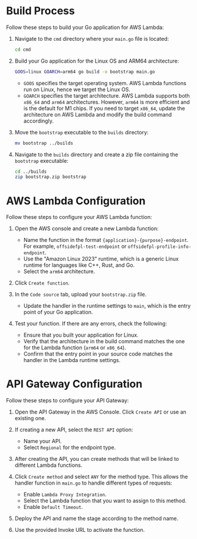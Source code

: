 # Build Process

Follow these steps to build your Go application for AWS Lambda:

1. Navigate to the `cmd` directory where your `main.go` file is located:

    ```bash
    cd cmd
    ```

2. Build your Go application for the Linux OS and ARM64 architecture:

    ```bash
    GOOS=linux GOARCH=arm64 go build -o bootstrap main.go
    ```

    - `GOOS` specifies the target operating system. AWS Lambda functions run on Linux, hence we target the Linux OS.
    - `GOARCH` specifies the target architecture. AWS Lambda supports both `x86_64` and `arm64` architectures. However, `arm64` is more efficient and is the default for M1 chips. If you need to target `x86_64`, update the architecture on AWS Lambda and modify the build command accordingly.

3. Move the `bootstrap` executable to the `builds` directory:

    ```bash
    mv bootstrap ../builds
    ```

4. Navigate to the `builds` directory and create a zip file containing the `bootstrap` executable:

    ```bash
    cd ../builds
    zip bootstrap.zip bootstrap
    ```

# AWS Lambda Configuration

Follow these steps to configure your AWS Lambda function:

1. Open the AWS console and create a new Lambda function:
    - Name the function in the format `{application}-{purpose}-endpoint`. For example, `offsidefpl-test-endpoint` or `offsidefpl-profile-info-endpoint`.
    - Use the "Amazon Linux 2023" runtime, which is a generic Linux runtime for languages like C++, Rust, and Go.
    - Select the `arm64` architecture.

2. Click `Create function`.

3. In the `Code source` tab, upload your `bootstrap.zip` file.
    - Update the handler in the runtime settings to `main`, which is the entry point of your Go application.

4. Test your function. If there are any errors, check the following:
    - Ensure that you built your application for Linux.
    - Verify that the architecture in the build command matches the one for the Lambda function (`arm64` or `x86_64`).
    - Confirm that the entry point in your source code matches the handler in the Lambda runtime settings.

# API Gateway Configuration

Follow these steps to configure your API Gateway:

1. Open the API Gateway in the AWS Console. Click `Create API` or use an existing one.

2. If creating a new API, select the `REST API` option:
    - Name your API.
    - Select `Regional` for the endpoint type.

3. After creating the API, you can create methods that will be linked to different Lambda functions.

4. Click `Create method` and select `ANY` for the method type. This allows the handler function in `main.go` to handle different types of requests:
    - Enable `Lambda Proxy Integration`.
    - Select the Lambda function that you want to assign to this method.
    - Enable `Default Timeout`.

5. Deploy the API and name the stage according to the method name.

6. Use the provided Invoke URL to activate the function.